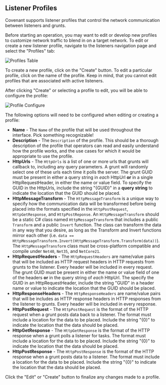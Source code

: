 ## Listener Profiles

Covenant supports listener profiles that control the network communication between listeners and grunts.

Before starting an operation, you may want to edit or develop new profiles to customize network traffic to blend in on a target network. To edit or create a new listener profile, navigate to the listeners navigation page and select the "Profiles" tab:

![Profiles Table](https://github.com/cobbr/Covenant/wiki/images/covenant-gui-profiles.png)

To create a new profile, click on the "Create" button. To edit a particular profile, click on the name of the profile. Keep in mind, that you cannot edit profiles that are associated with active listeners.

After clicking "Create" or selecting a profile to edit, you will be able to configure the profile:

![Profile Configure](https://github.com/cobbr/Covenant/wiki/images/covenant-gui-profileedit.png)

The following options will need to be configured when editing or creating a profile:

* **Name** - The `Name` of the profile that will be used throughout the interface. Pick something recognizable!
* **Description** - The `Description` of the profile. This should be a thorough description of the profile that operators can read and easily understand how the profile works, and the use cases for which it would be appropriate to use the profile. 
* **HttpUrls** - The `HttpUrls` is a list of one or more urls that grunts will callback to, including any query parameters. A grunt will randomly select one of these urls each time it polls the server. The grunt GUID must be present in either a query string in *each* HttpUrl **or** in a single HttpRequestHeader, in either the name or value field. To specify the GUID in the HttpUrls, include the string "{GUID}" in a **query string** to indicate the location that the GUID should be placed.
* **HttpMessageTransform** - The `HttpMessageTransform` is a unique way to specify how the communication data will be transformed before being placed into the formats specified in the `HttpPostRequest`, `HttpGetResponse`, and `HttpPostReponse`. An `HttpMessageTransform` should be a static C# class named `HttpMessageTransform` that includes a public `Transform` and a public `Invert` function. The class can transform the data in any way that you desire, as long as the Transform and Invert functions mirror each other (i.e. `data == HttpMessageTransform.Invert(HttpMessageTransform.Transform(data))`). The `HttpMessageTransform` class must be cross-platform compatible and compile under `Net40`, `Net35`, and `NetCore21`.
* **HttpRequestHeaders** - The `HttpRequestHeaders` are name/value pairs that will be included as HTTP request headers in HTTP requests from grunts to the listener. Every header will be included in every request. The grunt GUID must be present in either the name or value field of one of the headers **or** in the query string of *each* HttpUrl. The specify the GUID in an HttpRequestHeader, include the string "GUID" in a header name or value to indicate the location that the GUID should be placed.
* **HttpResponseHeaders** - The `HttpResponseHeaders` are name/value pairs that will be includes as HTTP response headers in HTTP responses from the listener to grunts. Every header will be included in every response.
* **HttpPostRequest** - The `HttpPostRequest` is the format of the HTTP request when a grunt posts data back to a listener. The format must include a location for the data to be placed. Include the string "{0}" to indicate the location that the data should be placed.
* **HttpGetResponse** - The `HttpGetResponse` is the format of the HTTP response when a grunt polls a listener for tasks. The format must include a location for the data to be placed. Include the string "{0}" to indicate the location that the data should be placed.
* **HttpPostResponse** - The `HttpPostResponse` is the format of the HTTP response when a grunt posts data to a listener. The format must include a location for the data to be placed. Include the string "{0}" to indicate the location that the data should be placed.

Click the "Edit" or "Create" button to finalize any changes made to a profile.
